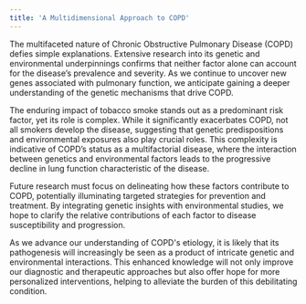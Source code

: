 ```yaml
---
title: 'A Multidimensional Approach to COPD'
---
```



The multifaceted nature of Chronic Obstructive Pulmonary Disease (COPD) defies simple explanations. Extensive research into its genetic and environmental underpinnings confirms that neither factor alone can account for the disease’s prevalence and severity. As we continue to uncover new genes associated with pulmonary function, we anticipate gaining a deeper understanding of the genetic mechanisms that drive COPD.

The enduring impact of tobacco smoke stands out as a predominant risk factor, yet its role is complex. While it significantly exacerbates COPD, not all smokers develop the disease, suggesting that genetic predispositions and environmental exposures also play crucial roles. This complexity is indicative of COPD’s status as a multifactorial disease, where the interaction between genetics and environmental factors leads to the progressive decline in lung function characteristic of the disease.

Future research must focus on delineating how these factors contribute to COPD, potentially illuminating targeted strategies for prevention and treatment. By integrating genetic insights with environmental studies, we hope to clarify the relative contributions of each factor to disease susceptibility and progression.

As we advance our understanding of COPD's etiology, it is likely that its pathogenesis will increasingly be seen as a product of intricate genetic and environmental interactions. This enhanced knowledge will not only improve our diagnostic and therapeutic approaches but also offer hope for more personalized interventions, helping to alleviate the burden of this debilitating condition.